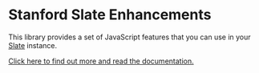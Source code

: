 # Stanford Slate Enhancements

This library provides a set of JavaScript features that you can use in your [Slate](https://technolutions.com/) instance.

[Click here to find out more and read the documentation.](https://stanford.github.io/stanford-slate-enhancements/)
